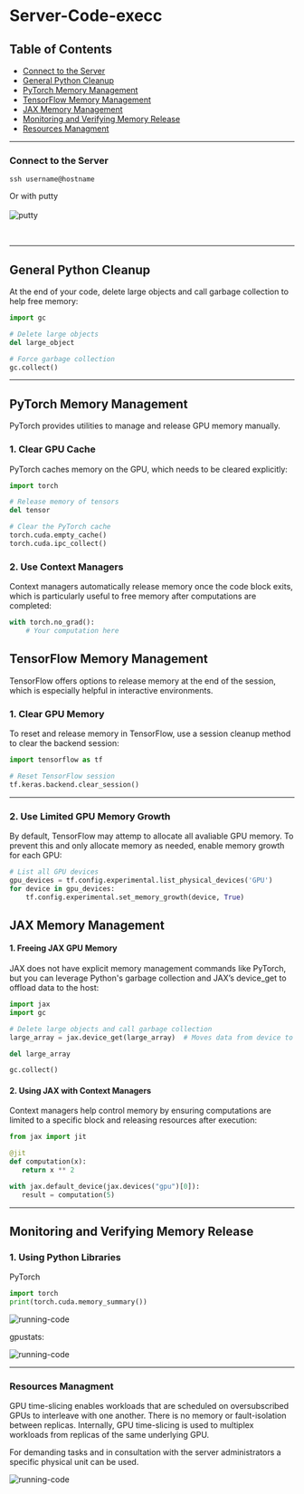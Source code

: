  
# Server-Code-execc
## Table of Contents
- [Connect to the Server](#connect-to-the-server)
- [General Python Cleanup](#general-python-cleanup)
- [PyTorch Memory Management](#pytorch-memory-management)
- [TensorFlow Memory Management](#tensorflow-memory-management)
- [JAX Memory Management](#jax-memory-management)
- [Monitoring and Verifying Memory Release](#monitoring-and-verifying-memory-release)
- [Resources Managment](#resources-managment)


---


### Connect to the Server

``` console
ssh username@hostname
```
Or with putty <br/><br/>
![putty](https://github.com/roumpakis/Server-Code-exec/blob/master/images/Capture.JPG)
 
 <br/>

---
## General Python Cleanup

At the end of your code, delete large objects and call garbage collection to help free memory:

```python
import gc

# Delete large objects
del large_object

# Force garbage collection
gc.collect()
```


---
## PyTorch Memory Management

PyTorch provides utilities to manage and release GPU memory manually.

### 1. Clear GPU Cache

PyTorch caches memory on the GPU, which needs to be cleared explicitly:

```python
import torch

# Release memory of tensors
del tensor

# Clear the PyTorch cache
torch.cuda.empty_cache()
torch.cuda.ipc_collect()
```
### 2. Use Context Managers

Context managers automatically release memory once the code block exits, which is particularly useful to free memory after computations are completed:

```python
with torch.no_grad():
    # Your computation here

```


## TensorFlow Memory Management

TensorFlow offers options to release memory at the end of the session, which is especially helpful in interactive environments.

### 1. Clear GPU Memory

To reset and release memory in TensorFlow, use a session cleanup method to clear the backend session:

```python
import tensorflow as tf

# Reset TensorFlow session
tf.keras.backend.clear_session()
```
---

### 2. Use Limited GPU Memory Growth

By default, TensorFlow may attemp to allocate all avaliable GPU memory. To prevent this and only allocate memory as needed, enable memory growth for each GPU: 



```python
# List all GPU devices
gpu_devices = tf.config.experimental.list_physical_devices('GPU')
for device in gpu_devices:
    tf.config.experimental.set_memory_growth(device, True)

```
## JAX Memory Management
#### 1. Freeing JAX GPU Memory
JAX does not have explicit memory management commands like PyTorch, but you can leverage Python's garbage collection and JAX’s device_get to offload data to the host:
 ```python
import jax
import gc

# Delete large objects and call garbage collection
large_array = jax.device_get(large_array)  # Moves data from device to host

del large_array

gc.collect()
```

#### 2. Using JAX with Context Managers
Context managers help control memory by ensuring computations are limited to a specific block and releasing resources after execution:
 ```python
from jax import jit

@jit
def computation(x):
    return x ** 2

with jax.default_device(jax.devices("gpu")[0]):
    result = computation(5)
```

---
## Monitoring and Verifying Memory Release

### 1. Using Python Libraries
PyTorch
 ```python
import torch
print(torch.cuda.memory_summary())
```

![running-code](https://github.com/roumpakis/Server-Code-exec/blob/master/images/specific.JPG)

gpustats:

![running-code](https://github.com/roumpakis/Server-Code-exec/blob/master/images/specific.JPG)

---
### Resources Managment
GPU time-slicing enables workloads that are scheduled on oversubscribed GPUs to interleave with one another. 
There is no memory or fault-isolation between replicas. Internally, GPU time-slicing is used to multiplex workloads from replicas of the same underlying GPU.

For demanding tasks and in consultation with the server administrators a specific physical unit can be used.



![running-code](https://github.com/roumpakis/Server-Code-exec/blob/master/images/specific.JPG)








